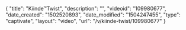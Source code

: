 {
    "title": "Kiinde&trade;Twist",
    "description": "",
    "videoid": "109980677",
    "date_created": "1502520893",
    "date_modified": "1504247455",
    "type": "captivate",
    "layout": "video",
    "url": "\/v\/kiinde-twist\/109980677"
}